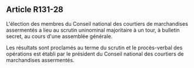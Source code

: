 Article R131-28
----
L'élection des membres du Conseil national des courtiers de marchandises
assermentés a lieu au scrutin uninominal majoritaire à un tour, à bulletin
secret, au cours d'une assemblée générale.

Les résultats sont proclamés au terme du scrutin et le procès-verbal des
opérations est établi par le président du Conseil national des courtiers de
marchandises assermentés.

